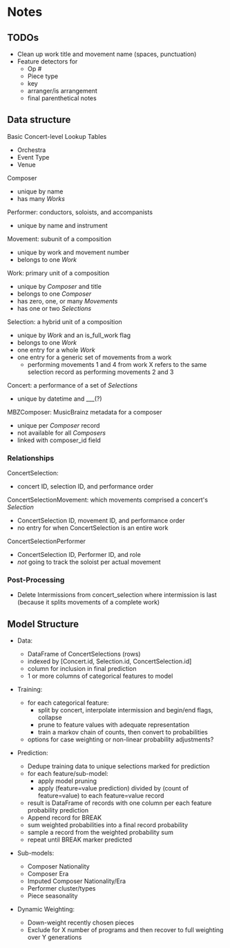 # Notes


## TODOs

- Clean up work title and movement name (spaces, punctuation)
- Feature detectors for
    + Op #
    + Piece type
    + key
    + arranger/is arrangement
    + final parenthetical notes


## Data structure

Basic Concert-level Lookup Tables
- Orchestra
- Event Type
- Venue

Composer
- unique by name
- has many *Works*

Performer: conductors, soloists, and accompanists
- unique by name and instrument

Movement: subunit of a composition
- unique by work and movement number
- belongs to one *Work*

Work: primary unit of a composition
- unique by *Composer* and title
- belongs to one *Composer*
- has zero, one, or many *Movements*
- has one or two *Selections*

Selection: a hybrid unit of a composition
- unique by *Work* and an is_full_work flag
- belongs to one *Work*
- one entry for a whole *Work*
- one entry for a generic set of movements from a work
    + performing movements 1 and 4 from work X refers to the same selection record as performing movements 2 and 3

Concert: a performance of a set of *Selections*
- unique by datetime and \_\_\_(?) 

MBZComposer: MusicBrainz metadata for a composer
- unique per *Composer* record
- not available for all *Composers*
- linked with composer_id field


### Relationships

ConcertSelection: 
- concert ID, selection ID, and performance order

ConcertSelectionMovement: which movements comprised a concert's *Selection*
- ConcertSelection ID, movement ID, and performance order
- no entry for when ConcertSelection is an entire work

ConcertSelectionPerformer
- ConcertSelection ID, Performer ID, and role
- *not* going to track the soloist per actual movement


### Post-Processing

- Delete Intermissions from concert_selection where intermission is last (because it splits movements of a complete work)


## Model Structure

- Data: 
    + DataFrame of ConcertSelections (rows)
    + indexed by \[Concert.id, Selection.id, ConcertSelection.id\]
    + column for inclusion in final prediction
    + 1 or more columns of categorical features to model

- Training:
    + for each categorical feature:
        * split by concert, interpolate intermission and begin/end flags, collapse
        * prune to feature values with adequate representation
        * train a markov chain of counts, then convert to probabilities
    + options for case weighting or non-linear probability adjustments?

- Prediction:
    + Dedupe training data to unique selections marked for prediction
    + for each feature/sub-model:
        * apply model pruning
        * apply (feature=value prediction) divided by (count of feature=value) to each feature=value record
    + result is DataFrame of records with one column per each feature probability prediction
    + Append record for BREAK
    + sum weighted probabilities into a final record probability
    + sample a record from the weighted probability sum
    + repeat until BREAK marker predicted

- Sub-models:
    + Composer Nationality
    + Composer Era
    + Imputed Composer Nationality/Era
    + Performer cluster/types
    + Piece seasonality

- Dynamic Weighting:
    + Down-weight recently chosen pieces
    + Exclude for X number of programs and then recover to full weighting over Y generations
